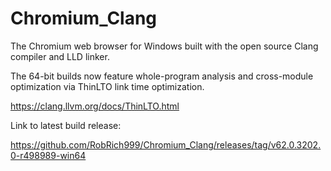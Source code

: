 # Chromium_Clang

The Chromium web browser for Windows built with the open source Clang compiler and LLD linker.

The 64-bit builds now feature whole-program analysis and cross-module optimization via ThinLTO link time optimization.

https://clang.llvm.org/docs/ThinLTO.html

Link to latest build release:

https://github.com/RobRich999/Chromium_Clang/releases/tag/v62.0.3202.0-r498989-win64
